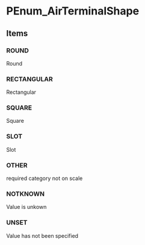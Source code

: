 # PEnum_AirTerminalShape


<!-- end of short definition -->
## Items

### ROUND
Round

### RECTANGULAR
Rectangular

### SQUARE
Square

### SLOT
Slot

### OTHER
required category not on scale

### NOTKNOWN
Value is unkown

### UNSET
Value has not been specified
